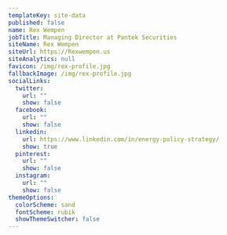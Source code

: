 ```yaml
---
templateKey: site-data
published: false
name: Rex Wempen
jobTitle: Managing Director at Pantek Securities
siteName: Rex Wempen
siteUrl: https://Rexwempen.us
siteAnalytics: null
favicon: /img/rex-profile.jpg
fallbackImage: /img/rex-profile.jpg
socialLinks:
  twitter:
    url: ""
    show: false
  facebook:
    url: ""
    show: false
  linkedin:
    url: https://www.linkedin.com/in/energy-policy-strategy/
    show: true
  pinterest:
    url: ""
    show: false
  instagram:
    url: ""
    show: false
themeOptions:
  colorScheme: sand
  fontScheme: rubik
  showThemeSwitcher: false
---
```

